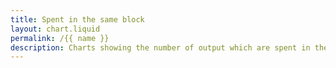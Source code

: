 ```yaml
---
title: Spent in the same block
layout: chart.liquid
permalink: /{{ name }}
description: Charts showing the number of output which are spent in the same block they are created
---
```


<canvas id="myChart" width="100%"></canvas>
<script>
var labels = {{ site.data.stats.total_spent_in_block_per_month.labels | join: "','" | prepend: "['" | append : "']"}};
var values = {{ site.data.stats.total_spent_in_block_per_month.values | join: "," | prepend: "[" | append: "]"}};
var total_values = {{ site.data.stats.total_outputs_per_month.values | join: "," | prepend: "[" | append: "]"}};
var perc = values.map(function(n,i) { return n / total_values[i]; });

var ctx = document.getElementById("myChart").getContext('2d');
var myChart = new Chart(ctx, {
    type: 'line',
    data: {
        labels: labels,
        datasets: [{
            label: 'total outputs spent in the same block per month',
            data: values,
            backgroundColor: window.chartColors.blue,
            fill: true,
            yAxisID: 'y-axis-1',
        },{
          label: 'total outputs per month',
          data: total_values,
          backgroundColor: window.chartColors.red,
          fill: true,
          yAxisID: 'y-axis-1',
      },{
        label: 'percentual',
        data: perc,
        backgroundColor: window.chartColors.orange,
        fill: false,
        yAxisID: 'y-axis-2',
    }]
    },
    options: {
    scales: {
 		yAxes: [{
 			type: 'linear',
 			display: true,
 			position: 'left',
 			id: 'y-axis-1',
 		}, {
 			type: 'linear',
 			display: true,
 			position: 'right',
 			id: 'y-axis-2',
 			gridLines: {
 				drawOnChartArea: false,
 			},
 		}],
 	}

});
</script>

<br>
<br>
